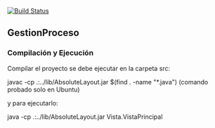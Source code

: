 [![Build Status](https://www.travis-ci.com/Robinson-Clemente/GestionProceso.svg?branch=master)](https://www.travis-ci.com/Robinson-Clemente/GestionProceso)


<h2>GestionProceso</h2>


<h3>Compilación y Ejecución</h3>


Compilar el proyecto se debe ejecutar en la carpeta src:

javac -cp .:../lib/AbsoluteLayout.jar $(find . -name "*.java") (comando probado solo en Ubuntu)

y para ejecutarlo:

java -cp .:../lib/AbsoluteLayout.jar  Vista.VistaPrincipal
